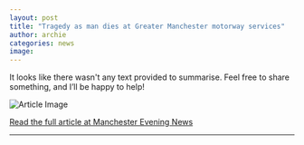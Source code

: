 ```yaml
---
layout: post
title: "Tragedy as man dies at Greater Manchester motorway services"
author: archie
categories: news
image: 
---
```

It looks like there wasn't any text provided to summarise. Feel free to share something, and I’ll be happy to help!

![Article Image]()

[Read the full article at Manchester Evening News](https://www.manchestereveningnews.co.uk/news/greater-manchester-news/tragedy-man-dies-greater-manchester-32521067)

---
